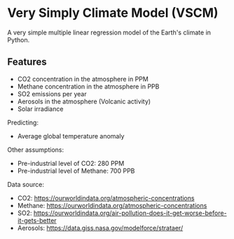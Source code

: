 # Very Simply Climate Model (VSCM)

A very simple multiple linear regression model of the Earth's climate in Python.


## Features

* CO2 concentration in the atmosphere in PPM
* Methane concentration in the atmosphere in PPB
* SO2 emissions per year
* Aerosols in the atmosphere (Volcanic activity)
* Solar irradiance

Predicting:

* Average global temperature anomaly  


Other assumptions:

* Pre-industrial level of CO2: 280 PPM
* Pre-industrial level of Methane: 700 PPB


Data source:

* CO2: https://ourworldindata.org/atmospheric-concentrations
* Methane: https://ourworldindata.org/atmospheric-concentrations
* SO2: https://ourworldindata.org/air-pollution-does-it-get-worse-before-it-gets-better
* Aerosols: https://data.giss.nasa.gov/modelforce/strataer/